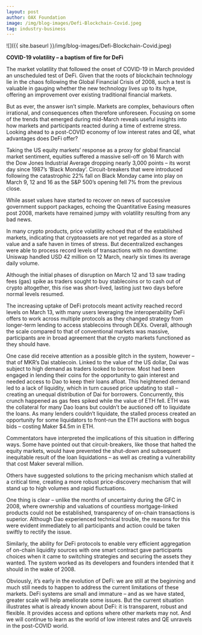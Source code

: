 ```yaml
---
layout: post
author: OAX Foundation
image: /img/blog-images/Defi-Blockchain-Covid.jpeg
tag: industry-business
---
```


![]({{ site.baseurl }}/img/blog-images/Defi-Blockchain-Covid.jpeg)

<b>COVID-19 volatility – a baptism of fire for DeFi</b>

The market volatility that followed the onset of COVID-19 in March provided an unscheduled test of DeFi. Given that the roots of blockchain technology lie in the chaos following the Global Financial Crisis of 2008, such a test is valuable in gauging whether the new technology lives up to its hype, offering an improvement over existing traditional financial markets.  

But as ever, the answer isn’t simple. Markets are complex, behaviours often irrational, and consequences often therefore unforeseen.  Focusing on some of the trends that emerged during mid-March reveals useful insights into how markets and participants reacted during a time of extreme stress.  Looking ahead to a post-COVID economy of low interest rates and QE, what advantages does DeFi offer? 

Taking the US equity markets’ response as a proxy for global financial market sentiment, equities suffered a massive sell-off on 16 March with the Dow Jones Industrial Average dropping nearly 3,000 points – its worst day since 1987’s ‘Black Monday’. Circuit-breakers that were introduced following the catastrophic 22% fall on Black Monday came into play on March 9, 12 and 16 as the S&P 500’s opening fell 7% from the previous close. 

While asset values have started to recover on news of successive government support packages, echoing the Quantitative Easing measures post 2008, markets have remained jumpy with volatility resulting from any bad news.  

In many crypto products, price volatility echoed that of the established markets, indicating that cryptoassets are not yet regarded as a store of value and a safe haven in times of stress.  But decentralized exchanges were able to process record levels of transactions with no downtime: Uniswap handled USD 42 million on 12 March, nearly six times its average daily volume.  

Although the initial phases of disruption on March 12 and 13 saw trading fees (gas) spike as traders sought to buy stablecoins or to cash out of crypto altogether, this rise was short-lived, lasting just two days before normal levels resumed.  

The increasing uptake of DeFi protocols meant activity reached record levels on March 13, with many users leveraging the interoperability DeFi offers to work across multiple protocols as they changed strategy from longer-term lending to access stablecoins through DEXs.  Overall, although the scale compared to that of conventional markets was massive, participants are in broad agreement that the crypto markets functioned as they should have.  

One case did receive attention as a possible glitch in the system, however – that of MKR’s Dai stablecoin.  Linked to the value of the US dollar, Dai was subject to high demand as traders looked to borrow. Most had been engaged in lending their coins for the opportunity to gain interest and needed access to Dao to keep their loans afloat. This heightened demand led to a lack of liquidity, which in turn caused price updating to stall – creating an unequal distribution of Dai for borrowers. Concurrently, this crunch happened as gas fees spiked while the value of ETH fell.  ETH was the collateral for many Dao loans but couldn’t be auctioned off to liquidate the loans.  As many lenders couldn’t liquidate, the stalled process created an opportunity for some liquidators to front-run the ETH auctions with bogus bids – costing Maker $4.5m in ETH.  

Commentators have interpreted the implications of this situation in differing ways. Some have pointed out that circuit-breakers, like those that halted the equity markets, would have prevented the shut-down and subsequent inequitable result of the loan liquidations – as well as creating a vulnerability that cost Maker several million.  

Others have suggested solutions to the pricing mechanism which stalled at a critical time, creating a more robust price-discovery mechanism that will stand up to high volumes and rapid fluctuations. 

One thing is clear – unlike the months of uncertainty during the GFC in 2008, where ownership and valuations of countless mortgage-linked products could not be established, transparency of on-chain transactions is superior.  Although Dao experienced technical trouble, the reasons for this were evident immediately to all participants and action could be taken swiftly to rectify the issue.   

Similarly, the ability for DeFi protocols to enable very efficient aggregation of on-chain liquidity sources with one smart contract gave participants choices when it came to switching strategies and securing the assets they wanted.  The system worked as its developers and founders intended that it should in the wake of 2008.  

Obviously, it’s early in the evolution of DeFi: we are still at the beginning and much still needs to happen to address the current limitations of these markets.  DeFi systems are small and immature – and as we have stated, greater scale will help ameliorate some issues.  But the current situation illustrates what is already known about DeFi: it is transparent, robust and flexible.  It provides access and options where other markets may not. And we will continue to learn as the world of low interest rates and QE unravels in the post-COVID world. 
